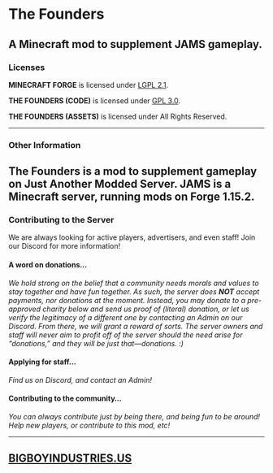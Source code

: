 # The Founders
A Minecraft mod to supplement JAMS gameplay.
---- 
### Licenses
**MINECRAFT FORGE** is licensed under [LGPL 2.1](http://www.gnu.org/licenses/old-licenses/lgpl-2.1.txt "LGPL 2.1").

**THE FOUNDERS (CODE)** is licensed under [GPL 3.0](https://www.gnu.org/licenses/gpl-3.0.txt "GPL 3.0").

**THE FOUNDERS (ASSETS)** is licensed under All Rights Reserved.

---- 
### Other Information
The Founders is a mod to supplement gameplay on Just Another Modded Server. JAMS is a Minecraft server, running mods on Forge 1.15.2.
---- 
### Contributing to the Server
We are always looking for active players, advertisers, and even staff! Join our Discord for more information!
#### A word on donations…
*We hold strong on the belief that a community needs morals and values to stay together and have fun together. As such, the server does **NOT** accept payments, nor donations at the moment. Instead, you may donate to a pre-approved charity below and send us proof of (literal) donation, or let us verify the legitimacy of a different one by contacting an Admin on our Discord. From there, we will grant a reward of sorts. The server owners and staff will never aim to profit off of the server should the need arise for “donations,” and they will be just that—donations. :)*
#### Applying for staff…
*Find us on Discord, and contact an Admin!*
#### Contributing to the community…
*You can always contribute just by being there, and being fun to be around! Help new players, or contribute to this mod, etc!*

---- 
## [BIGBOYINDUSTRIES.US](http://bigboyindustries.us "BIGBOYINDUSTRIES.US")
